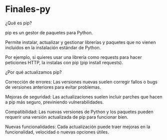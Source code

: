 # Finales-py

¿Qué es pip?

pip es un gestor de paquetes para Python.

Permite instalar, actualizar y gestionar librerías y paquetes que no vienen incluidos en la instalación estándar de Python.

Por ejemplo, si quieres usar una librería como requests para hacer peticiones HTTP, la instalas con pip (pip install requests).

¿Por qué actualizamos pip?

Corrección de errores:
Las versiones nuevas suelen corregir fallos o bugs de versiones anteriores para evitar problemas.

Mejoras de seguridad:
Las actualizaciones suelen incluir parches que hacen a pip más seguro, previniendo vulnerabilidades.

Compatibilidad:
Las nuevas versiones de Python y los paquetes pueden requerir una versión actualizada de pip para funcionar bien.

Nuevas funcionalidades:
Cada actualización puede traer mejoras en la funcionalidad, velocidad o nuevas opciones útiles.